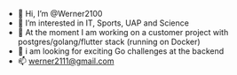 - 👋 Hi, I’m @Werner2100
- 👀 I’m interested in IT, Sports, UAP and Science
- 🌱 At the moment I am working on a customer project  with  postgres/golang/flutter stack (running on Docker)
- 💞️ i am looking for exciting Go challenges at the backend
- 📫 werner2111@gmail.com

<!---
Werner2100/Werner2100 is a ✨ special ✨ repository because its `README.md` (this file) appears on your GitHub profile.
You can click the Preview link to take a look at your changes.
--->
